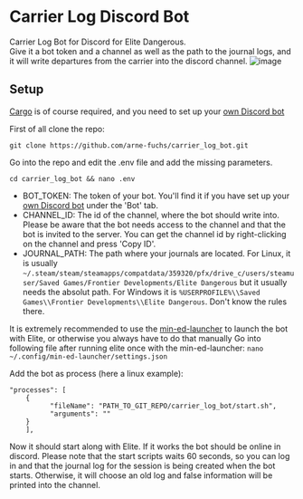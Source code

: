 # Carrier Log Discord Bot
Carrier Log Bot for Discord for Elite Dangerous. <br>
Give it a bot token and a channel as well as the path to the journal logs, and it will write departures from the carrier into the discord channel.
![image](https://user-images.githubusercontent.com/60095837/229081849-910c0b9e-9d9c-4333-817e-d7164bb7ff10.png)

## Setup
<a href=https://www.rust-lang.org/tools/install>Cargo</a> is of course required, and you need to set up your <a href=https://discord.com/developers/applications>own Discord bot</a>

First of all clone the repo:

```git clone https://github.com/arne-fuchs/carrier_log_bot.git```

Go into the repo and edit the .env file and add the missing parameters.

```cd carrier_log_bot && nano .env```

* BOT_TOKEN: The token of your bot. You'll find it if you have set up your <a href=https://discord.com/developers/applications>own Discord bot</a> under the 'Bot' tab.
* CHANNEL_ID: The id of the channel, where the bot should write into. Please be aware that the bot needs access to the channel and that the bot is invited to the server. You can get the channel id by right-clicking on the channel and press 'Copy ID'.
* JOURNAL_PATH: The path where your journals are located. For Linux, it is usually ```~/.steam/steam/steamapps/compatdata/359320/pfx/drive_c/users/steamuser/Saved Games/Frontier Developments/Elite Dangerous``` but it usually needs the absolut path. For Windows it is ```%USERPROFILE%\\Saved Games\\Frontier Developments\\Elite Dangerous```. Don't know the rules there.

It is extremely recommended to use the <a href=https://github.com/rfvgyhn/min-ed-launcher>min-ed-launcher</a> to launch the bot with Elite, or otherwise you always have to do that manually
Go into following file after running elite once with the min-ed-launcher:
```nano ~/.config/min-ed-launcher/settings.json```

Add the bot as process (here a linux example):
```
"processes": [
	{
      	  "fileName": "PATH_TO_GIT_REPO/carrier_log_bot/start.sh",
      	  "arguments": ""
	}
    ],
```

Now it should start along with Elite. If it works the bot should be online in discord. Please note that the start scripts waits 60 seconds, so you can log in and that the journal log for the session is being created when the bot starts. Otherwise, it will choose an old log and false information will be printed into the channel.
